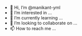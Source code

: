 - 👋 Hi, I’m @manikant-yml
- 👀 I’m interested in ...
- 🌱 I’m currently learning ...
- 💞️ I’m looking to collaborate on ...
- 📫 How to reach me ...

<!---
manikant-yml/manikant-yml is a ✨ special ✨ repository because its `README.md` (this file) appears on your GitHub profile.
You can click the Preview link to take a look at your changes.
--->
